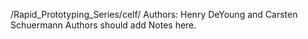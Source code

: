 /Rapid_Prototyping_Series/celf/  Authors: Henry DeYoung and Carsten Schuermann
Authors should add Notes here.
